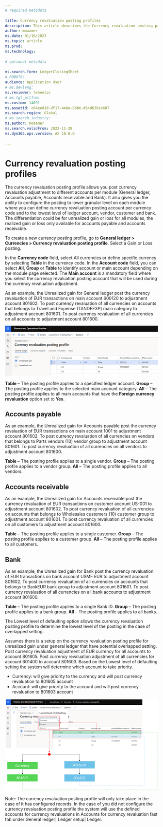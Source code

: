 ```yaml
---
# required metadata

title: Currency revaluation posting profiles
description: This article describes the Currency revaluation posting profiles.
author: moaamer
ms.date: 01/10/2023
ms.topic: article
ms.prod: 
ms.technology: 

# optional metadata

ms.search.form: LedgerClosingSheet
# ROBOTS: 
audience: Application User
# ms.devlang: 
ms.reviewer: twheeloc
# ms.tgt_pltfrm: 
ms.custom: 14091
ms.assetid: c64eed1d-df17-448e-8bb6-d94d63b14607
ms.search.region: Global
# ms.search.industry: 
ms.author: moaamer
ms.search.validFrom: 2022-11-28
ms.dyn365.ops.version: AX 10.0.0

---
```


# Currency revaluation posting profiles

The currency revaluation posting profile allows you post currency revaluation adjustment to different accounts per module (General ledger, Accounts payable, Accounts 
receivable and Bank). It also gives you the ability to configure the posting to lower granular level on each module where you can define currency revaluation posting 
account per currency code and to the lowest level of ledger account, vendor, customer and bank. The differentiation could be for unrealized gain or loss for all modules, the realized gain or loss only available for accounts payable and accounts receivable.  

To create a new currency posting profile, go to **General ledger > Currencies > Currency revaluation posting profile**.  Select a Gain or Loss posting.

In the **Currency code** field, select All currencies or define specific currency by selecting **Table** in the currency code. In the **Account code** field, you can select **All**, **Group** or **Table** to identify account or main account depending on the module page selected. The **Main account** is a mandatory field where you select the currency revaluation posting account that will be used during the currency revaluation adjustment. 


As an example, the Unrealized gain for General ledger post the currency revaluation of EUR transactions on main account 600120 to adjustment account 801602. To post 
currency revaluation of all currencies on accounts that belongs to Travel and Expense (TANDEEXP) main category to adjustment account 801601. To post currency 
revaluation of all currencies on all accounts to adjustment account 801600.


[![Currency revaluation posting profile.](./media/Postingprofile1.png)](./media/Postingprofile1.png)


**Table** – The posting profile applies to a specified ledger account. 
**Group** – The posting profile applies to the selected main account category. 
**All** – The posting profile applies to all main accounts that have the **Foreign currency revaluation** option set to **Yes**. 

## Accounts payable
As an example, the Unrealized gain for Accounts payable post the currency revaluation of EUR transactions on main account 1001 to adjustment account 801602. To post currency revaluation of all currencies on vendors that belongs to Parts vendors (10) vendor group to adjustment account 801601. To post currency revaluation of all currencies on all vendors to adjustment account 801600.

**Table** – The posting profile applies to a single vendor. 
**Group** – The posting profile applies to a vendor group. 
**All** – The posting profile applies to all vendors. 


## Accounts receivable
As an example, the Unrealized gain for Accounts receivable post the currency revaluation of EUR transactions on customer account US-001 to adjustment account 801602. To post currency revaluation of all currencies on accounts that belongs to Wholesales customers (10) customer group to adjustment account 801601. To post currency revaluation of all currencies on all customers to adjustment account 801600.

**Table** – The posting profile applies to a single customer. 
**Group** – The posting profile applies to a customer group. 
**All** – The posting profile applies to all customers. 


## Bank         
As an example, the Unrealized gain for Bank post the currency revaluation of EUR transactions on bank account USMF EUR to adjustment account 801602. To post currency revaluation of all currencies on accounts that belongs to BankEUR bank group to adjustment account 801601. To post currency revaluation of all currencies on all bank accounts to adjustment account 801600.


**Table** – The posting profile applies to a single Bank ID. 
**Group** – The posting profile applies to a bank group. 
**All** – The posting profile applies to all banks. 

The Lowest level of defaulting option allows the currency revaluation posting profile to determine the lowest level of the posting in the case of overlapped setting. 


Assumes there is a setup on the currency revaluation posting profile for unrealized gain under general ledger that have potential overlapped setting. Post currency revaluation adjustment of EUR currency for all accounts to account 801605. Post currency revaluation adjustment of all currencies for account 601400 to account 801603. 
Based on the Lowest level of defaulting setting the system will determine which account to take priority. 
-	Currency: will give priority to the currency and will post currency revaluation to 801605 account 
-	Account: will give priority to the account and will post currency revaluation to 801603 account

[![Posting example.](./media/Lowestlevel2.png)](./media/Lowestlevel2.png)


Note: The currency revaluation posting profile will only take place in the case of it has configured records. In the case of you did not configure the currency revaluation posting profile the system will use the defined accounts for currency revaluations in Accounts for currency revaluation fast tab under General ledger| Ledger setup| Ledger. 















